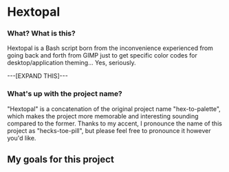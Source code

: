 # Hextopal

### What? What is this?
Hextopal is a Bash script born from the inconvenience experienced from going back and forth from GIMP just to get specific color codes for desktop/application theming... Yes, seriously.

---[EXPAND THIS]---

### What's up with the project name?
"Hextopal" is a concatenation of the original project name "hex-to-palette", which makes the project more memorable and interesting sounding compared to the former. Thanks to my accent, I pronounce the name of this project as "hecks-toe-pill", but please feel free to pronounce it however you'd like.

## My goals for this project
